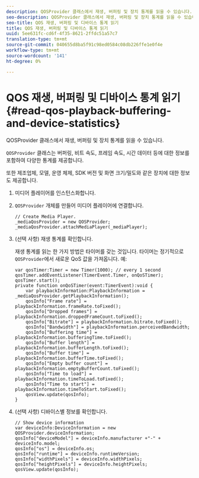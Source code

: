 ```yaml
---
description: QOSProvider 클래스에서 재생, 버퍼링 및 장치 통계를 읽을 수 있습니다.
seo-description: QOSProvider 클래스에서 재생, 버퍼링 및 장치 통계를 읽을 수 있습니다.
seo-title: QOS 재생, 버퍼링 및 디바이스 통계 읽기
title: QOS 재생, 버퍼링 및 디바이스 통계 읽기
uuid: 5ee631fc-cd6f-4f35-8621-2ffdc51a57c7
translation-type: tm+mt
source-git-commit: 040655d8ba5f91c98ed0584c08db226ffe1e0f4e
workflow-type: tm+mt
source-wordcount: '141'
ht-degree: 0%

---
```



# QOS 재생, 버퍼링 및 디바이스 통계 읽기{#read-qos-playback-buffering-and-device-statistics}

QOSProvider 클래스에서 재생, 버퍼링 및 장치 통계를 읽을 수 있습니다.

`QOSProvider` 클래스는 버퍼링, 비트 속도, 프레임 속도, 시간 데이터 등에 대한 정보를 포함하여 다양한 통계를 제공합니다.

또한 제조업체, 모델, 운영 체제, SDK 버전 및 화면 크기/밀도와 같은 장치에 대한 정보도 제공합니다.

1. 미디어 플레이어를 인스턴스화합니다.
1. `QOSProvider` 개체를 만들어 미디어 플레이어에 연결합니다.

   ```
   // Create Media Player. 
   _mediaQosProvider = new QOSProvider; 
   _mediaQosProvider.attachMediaPlayer(_mediaPlayer);
   ```

1. (선택 사항) 재생 통계를 확인합니다.

   재생 통계를 읽는 한 가지 방법은 타이머를 갖는 것입니다. 타이머는 정기적으로 `QOSProvider`에서 새로운 QoS 값을 가져옵니다. 예:

   ```
   var qosTimer:Timer = new Timer(1000); // every 1 second  
   qosTimer.addEventListener(TimerEvent.Timer, onQoSTimer);  
   qosTimer.start(); 
   private function onQoSTimer(event:TimerEvent):void { 
       var playbackInformation:PlaybackInformation = _mediaQosProvider.getPlaybackInformation(); 
       qosInfo["Frame rate"] = playbackInformation.frameRate.toFixed();  
       qosInfo["Dropped frames"] = playbackInformation.droppedFrameCount.toFixed(); 
       qosInfo["Bitrate"] = playbackInformation.bitrate.toFixed(); 
       qosInfo["Bandwidth"] = playbackInformation.perceivedBandwidth; 
       qosInfo["Buffering time"] = playbackInformation.bufferingTime.toFixed(); 
       qosInfo["Buffer length"] = playbackInformation.bufferLength.toFixed();  
       qosInfo["Buffer time"] = playbackInformation.bufferTime.toFixed(); 
       qosInfo["Empty buffer count"] = playbackInformation.emptyBufferCount.toFixed();  
       qosInfo["Time to load"] = playbackInformation.timeToLoad.toFixed();  
       qosInfo["Time to start"] = playbackInformation.timeToStart.toFixed(); 
       qosView.update(qosInfo); 
   }
   ```

1. (선택 사항) 디바이스별 정보를 확인합니다.

   ```
   // Show device information 
   var deviceInfo:DeviceInformation = new QOSProvider.deviceInformation; 
   qosInfo["deviceModel"] = deviceInfo.manufacturer +"-" + deviceInfo.model; 
   qosInfo["os"] = deviceInfo.os;  
   qosInfo["runtime"] = deviceInfo.runtimeVersion;  
   qosInfo["widthPixels"] = deviceInfo.widthPixels;  
   qosInfo["heightPixels"] = deviceInfo.heightPixels; 
   qosView.update(qosInfo); 
   ```

